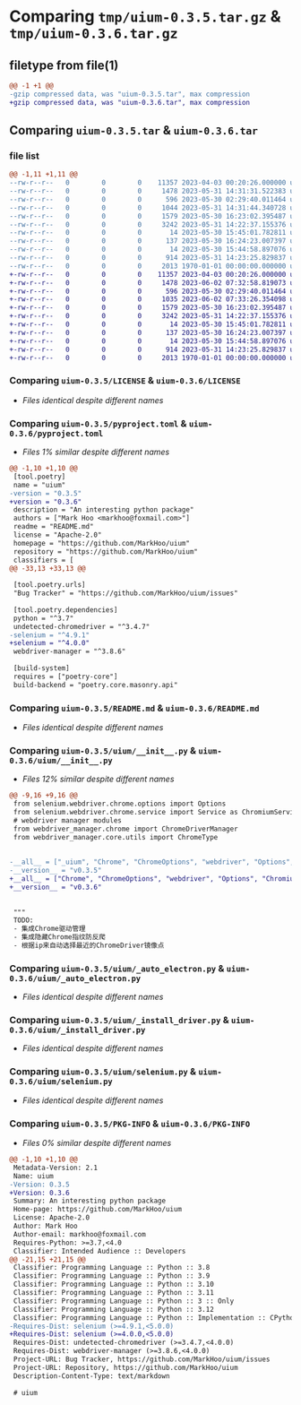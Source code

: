 # Comparing `tmp/uium-0.3.5.tar.gz` & `tmp/uium-0.3.6.tar.gz`

## filetype from file(1)

```diff
@@ -1 +1 @@
-gzip compressed data, was "uium-0.3.5.tar", max compression
+gzip compressed data, was "uium-0.3.6.tar", max compression
```

## Comparing `uium-0.3.5.tar` & `uium-0.3.6.tar`

### file list

```diff
@@ -1,11 +1,11 @@
--rw-r--r--   0        0        0    11357 2023-04-03 00:20:26.000000 uium-0.3.5/LICENSE
--rw-r--r--   0        0        0     1478 2023-05-31 14:31:31.522383 uium-0.3.5/pyproject.toml
--rw-r--r--   0        0        0      596 2023-05-30 02:29:40.011464 uium-0.3.5/README.md
--rw-r--r--   0        0        0     1044 2023-05-31 14:31:44.340728 uium-0.3.5/uium/__init__.py
--rw-r--r--   0        0        0     1579 2023-05-30 16:23:02.395487 uium-0.3.5/uium/_auto_electron.py
--rw-r--r--   0        0        0     3242 2023-05-31 14:22:37.155376 uium-0.3.5/uium/_install_driver.py
--rw-r--r--   0        0        0       14 2023-05-30 15:45:01.782811 uium-0.3.5/uium/_mirror.py
--rw-r--r--   0        0        0      137 2023-05-30 16:24:23.007397 uium-0.3.5/uium/_uium.py
--rw-r--r--   0        0        0       14 2023-05-30 15:44:58.897076 uium-0.3.5/uium/_webdriver_manager.py
--rw-r--r--   0        0        0      914 2023-05-31 14:23:25.829837 uium-0.3.5/uium/selenium.py
--rw-r--r--   0        0        0     2013 1970-01-01 00:00:00.000000 uium-0.3.5/PKG-INFO
+-rw-r--r--   0        0        0    11357 2023-04-03 00:20:26.000000 uium-0.3.6/LICENSE
+-rw-r--r--   0        0        0     1478 2023-06-02 07:32:58.819073 uium-0.3.6/pyproject.toml
+-rw-r--r--   0        0        0      596 2023-05-30 02:29:40.011464 uium-0.3.6/README.md
+-rw-r--r--   0        0        0     1035 2023-06-02 07:33:26.354098 uium-0.3.6/uium/__init__.py
+-rw-r--r--   0        0        0     1579 2023-05-30 16:23:02.395487 uium-0.3.6/uium/_auto_electron.py
+-rw-r--r--   0        0        0     3242 2023-05-31 14:22:37.155376 uium-0.3.6/uium/_install_driver.py
+-rw-r--r--   0        0        0       14 2023-05-30 15:45:01.782811 uium-0.3.6/uium/_mirror.py
+-rw-r--r--   0        0        0      137 2023-05-30 16:24:23.007397 uium-0.3.6/uium/_uium.py
+-rw-r--r--   0        0        0       14 2023-05-30 15:44:58.897076 uium-0.3.6/uium/_webdriver_manager.py
+-rw-r--r--   0        0        0      914 2023-05-31 14:23:25.829837 uium-0.3.6/uium/selenium.py
+-rw-r--r--   0        0        0     2013 1970-01-01 00:00:00.000000 uium-0.3.6/PKG-INFO
```

### Comparing `uium-0.3.5/LICENSE` & `uium-0.3.6/LICENSE`

 * *Files identical despite different names*

### Comparing `uium-0.3.5/pyproject.toml` & `uium-0.3.6/pyproject.toml`

 * *Files 1% similar despite different names*

```diff
@@ -1,10 +1,10 @@
 [tool.poetry]
 name = "uium"
-version = "0.3.5"
+version = "0.3.6"
 description = "An interesting python package"
 authors = ["Mark Hoo <markhoo@foxmail.com>"]
 readme = "README.md"
 license = "Apache-2.0"
 homepage = "https://github.com/MarkHoo/uium"
 repository = "https://github.com/MarkHoo/uium"
 classifiers = [
@@ -33,13 +33,13 @@
 
 [tool.poetry.urls]
 "Bug Tracker" = "https://github.com/MarkHoo/uium/issues"
 
 [tool.poetry.dependencies]
 python = "^3.7"
 undetected-chromedriver = "^3.4.7"
-selenium = "^4.9.1"
+selenium = "^4.0.0"
 webdriver-manager = "^3.8.6"
 
 [build-system]
 requires = ["poetry-core"]
 build-backend = "poetry.core.masonry.api"
```

### Comparing `uium-0.3.5/README.md` & `uium-0.3.6/README.md`

 * *Files identical despite different names*

### Comparing `uium-0.3.5/uium/__init__.py` & `uium-0.3.6/uium/__init__.py`

 * *Files 12% similar despite different names*

```diff
@@ -9,16 +9,16 @@
 from selenium.webdriver.chrome.options import Options
 from selenium.webdriver.chrome.service import Service as ChromiumService
 # webdriver manager modules
 from webdriver_manager.chrome import ChromeDriverManager
 from webdriver_manager.core.utils import ChromeType
 
 
-__all__ = ["_uium", "Chrome", "ChromeOptions", "webdriver", "Options", "ChromiumService", "ChromeDriverManager", "ChromeType"]
-__version__ = "v0.3.5"
+__all__ = ["Chrome", "ChromeOptions", "webdriver", "Options", "ChromiumService", "ChromeDriverManager", "ChromeType"]
+__version__ = "v0.3.6"
 
 
 """
 TODO:
 - 集成Chrome驱动管理
 - 集成隐藏Chrome指纹防反爬
 - 根据ip来自动选择最近的ChromeDriver镜像点
```

### Comparing `uium-0.3.5/uium/_auto_electron.py` & `uium-0.3.6/uium/_auto_electron.py`

 * *Files identical despite different names*

### Comparing `uium-0.3.5/uium/_install_driver.py` & `uium-0.3.6/uium/_install_driver.py`

 * *Files identical despite different names*

### Comparing `uium-0.3.5/uium/selenium.py` & `uium-0.3.6/uium/selenium.py`

 * *Files identical despite different names*

### Comparing `uium-0.3.5/PKG-INFO` & `uium-0.3.6/PKG-INFO`

 * *Files 0% similar despite different names*

```diff
@@ -1,10 +1,10 @@
 Metadata-Version: 2.1
 Name: uium
-Version: 0.3.5
+Version: 0.3.6
 Summary: An interesting python package
 Home-page: https://github.com/MarkHoo/uium
 License: Apache-2.0
 Author: Mark Hoo
 Author-email: markhoo@foxmail.com
 Requires-Python: >=3.7,<4.0
 Classifier: Intended Audience :: Developers
@@ -21,15 +21,15 @@
 Classifier: Programming Language :: Python :: 3.8
 Classifier: Programming Language :: Python :: 3.9
 Classifier: Programming Language :: Python :: 3.10
 Classifier: Programming Language :: Python :: 3.11
 Classifier: Programming Language :: Python :: 3 :: Only
 Classifier: Programming Language :: Python :: 3.12
 Classifier: Programming Language :: Python :: Implementation :: CPython
-Requires-Dist: selenium (>=4.9.1,<5.0.0)
+Requires-Dist: selenium (>=4.0.0,<5.0.0)
 Requires-Dist: undetected-chromedriver (>=3.4.7,<4.0.0)
 Requires-Dist: webdriver-manager (>=3.8.6,<4.0.0)
 Project-URL: Bug Tracker, https://github.com/MarkHoo/uium/issues
 Project-URL: Repository, https://github.com/MarkHoo/uium
 Description-Content-Type: text/markdown
 
 # uium
```

